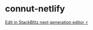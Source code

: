 # connut-netlify

[Edit in StackBlitz next generation editor ⚡️](https://stackblitz.com/~/github.com/emersonloliver1/connut-netlify)